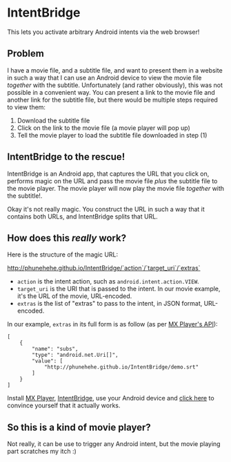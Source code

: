 # IntentBridge

This lets you activate arbitrary Android intents via the web browser!

## Problem

I have a movie file, and a subtitle file, and want to present them in a website
in such a way that I can use an Android device to view the movie file
*together* with the subtitle. Unfortunately (and rather obviously), this was
not possible in a convenient way. You can present a link to the movie file and
another link for the subtitle file, but there would be multiple steps required
to view them:

1. Download the subtitle file
2. Click on the link to the movie file (a movie player will pop up)
3. Tell the movie player to load the subtitle file downloaded in step (1)

## IntentBridge to the rescue!

IntentBridge is an Android app, that captures the URL that you click on,
performs magic on the URL and pass the movie file *plus* the subtitle file to
the movie player. The movie player will now play the movie file *together* with
the subtitle!.

Okay it's not really magic. You construct the URL in such a way that it
contains both URLs, and IntentBridge splits that URL.

## How does this *really* work?

Here is the structure of the magic URL:

http://phunehehe.github.io/IntentBridge/`action`/`target_uri`/`extras`

  - `action` is the intent action, such as `android.intent.action.VIEW`.
  - `target_uri` is the URI that is passed to the intent. In our movie example,
    it's the URL of the movie, URL-encoded.
  - `extras` is the list of "extras" to pass to the intent, in JSON format,
    URL-encoded.

In our example, `extras` in its full form is as follow (as per [MX Player's
API](https://sites.google.com/site/mxvpen/api)):

    [
        {
            "name": "subs",
            "type": "android.net.Uri[]",
            "value": [
                "http://phunehehe.github.io/IntentBridge/demo.srt"
            ]
        }
    ]

Install
[MX Player](https://play.google.com/store/apps/details?id=com.mxtech.videoplayer.ad),
[IntentBridge](http://d.pr/f/Fy80),
use your Android device and
[click here](http://phunehehe.github.io/IntentBridge/android.intent.action.VIEW/http%3A%2F%2Fphunehehe.github.io%2FIntentBridge%2Fsample_mpeg4.mp4/%5B%7B%22name%22%3A%22subs%22%2C%22type%22%3A%22android.net.Uri%5B%5D%22%2C%22value%22%3A%5B%22http%3A%2F%2Fphunehehe.github.io%2FIntentBridge%2Fdemo.srt%22%5D%7D%5D)
to convince yourself that it actually works.

## So this is a kind of movie player?

Not really, it can be use to trigger any Android intent, but the movie playing
part scratches my itch :)
